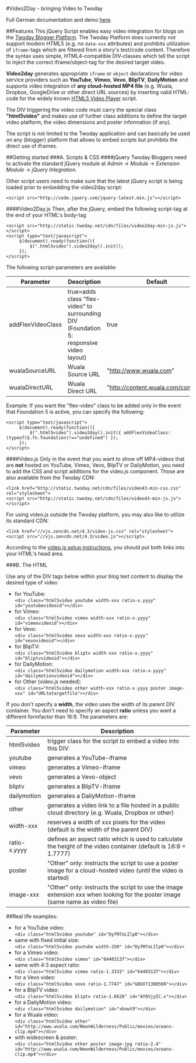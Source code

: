 #Video2Day - bringing Video to Twoday

Full German documentation and demo [here](http://cdn.twoday.net/stories/videoplayer).

##Features
This jQuery Script enables easy video integration for blogs on the [Twoday Blogger Platform](http://twoday.net). The Twoday Platform does currently not support modern HTML5 (e.g. no ```data-xxx``` attributes) and prohibits utilization of ```iframe```-tags which are filtered from a story's text/code content. Therefore the syntax uses simple, HTML4-compatible DIV-classes which tell the script to inject the correct iframe/object-tag for the desired target video.

**Video2day** generates appropriate ```iframe``` or ```object``` declarations for video service providers such as **YouTube**, **Vimeo**, **Vevo**, **BlipTV**, **DailyMotion** and supports video integration of **any cloud-hosted MP4 file** (e.g. Wuala, Dropbox, GoogleDrive or other direct URL sources) by inserting valid HTML-code for the widely known [HTML5 Video Player](http://www.videojs.com/) script.

The DIV triggering the video code must carry the special class **"html5video"** and makes use of further class additions to define the target video platform, the video dimensions and poster information (if any).

The script is not limited to the Twoday application and can basically be used on any (blogger) platform that allows to embed scripts but prohibits the direct use of iframes.

##Getting started
###A. Scripts & CSS
####jQuery
Twoday Bloggers need to activate the standard jQuery module at _Admin_ &rarr; _Module_ &rarr; _Extension Module_ &rarr; _jQuery Integration_.

Other script users need to make sure that the latest jQuery script is being loaded prior to embedding the video2day script:

    <script src="http://code.jquery.com/jquery-latest.min.js"></script>

####Video2Day.js
Then, after the jQuery, embed the following script-tag at the end of your HTML's body-tag

    <script src="http://static.twoday.net/cdn/files/video2day-min-js.js"></script>
    <script type="text/javascript">
         $(document).ready(function(){
             $(".html5video").video2day().init();
         });
    </script>

The following script-parameters are available:

 Parameter | Description | Default
 --------- | ----------- | -------
 addFlexVideoClass | true=adds class "flex-video" to surrounding DIV (Foundation 5: responsive video layout) | true
 wualaSourceURL | Wuala Source URL | "http://www.wuala.com"
 wualaDirectURL | Wuala Direct URL | "http://content.wuala.com/contents"

Example: If you want the "flex-video" class to be added only in the event that Foundation 5 is active, you can specify the following:

    <script type="text/javascript">
         $(document).ready(function(){
             $(".html5video").video2day().init({ addFlexVideoClass: (typeof($.fn.foundation)!=="undefined") });
         });
    </script>

####Video.js
Only in the event that you want to show off MP4-videos that are **not** hosted on YouTube, Vimeo, Vevo, BlipTV or DailyMotion, you need to add the CSS and script additions for the video.js component. Those are also available from the Twoday CDN:

    <link href="http://static.twoday.net/cdn/files/video43-min-css.css" rel="stylesheet">
    <script src="http://static.twoday.net/cdn/files/video43-min-js.js"></script>

For using video.js outside the Twoday platform, you may also like to utilize its standard CDN:

    <link href="//vjs.zencdn.net/4.3/video-js.css" rel="stylesheet">
    <script src="//vjs.zencdn.net/4.3/video.js"></script>

According to the [video.js setup instructions](https://github.com/videojs/video.js/blob/stable/docs/guides/setup.md), you should put both links into your HTML's head area.

###B. The HTML

Use any of the DIV tags below within your blog text content to display the desired type of video

* for YouTube:<br>
`<div class="html5video youtube width-xxx ratio-x.yyyy" id="youtubevideoid"></div>`
* for Vimeo:<br>
`<div class="html5video vimeo width-xxx ratio-x.yyyy" id="vimeovideoid"></div>`
* for Vevo:<br>
`<div class="html5video vevo width-xxx ratio-x.yyyy" id="vevovideoid"></div>`
* for BlipTV:<br>
`<div class="html5video bliptv width-xxx ratio-x.yyyy" id="bliptvvideoid"></div>`
* for DailyMotion:<br>
`<div class="html5video dailymotion width-xxx ratio-x.yyyy" id="dailymotionvideoid"></div>`
* for Other (video.js needed):<br>
`<div class="html5video other width-xxx ratio-x.yyyy poster image-xxx" id="URLtotargetfile"></div>`

If you don't specify a **width**, the video uses the width of its parent DIV container. You don't need to specify an aspect **ratio** unless you want a different formfactor than 16:9. The parameters are:

 Parameter | Description
 --------- | -----------
 html5video | trigger class for the script to embed a video into this DIV
 youtube | generates a YouTube-iframe
 vimeo | generates a Vimeo-iframe
 vevo | generates a Vevo-object
 bliptv | generates a BlipTV-iframe
 dailymotion | generates a DailyMotion-iframe
 other | generates a video link to a file hosted in a public cloud directory (e.g. Wuala, Dropbox or other)
 width-xxx | reserves a width of xxx pixels for the video (default is the width of the parent DIV)
 ratio-x.yyyy | defines an aspect ratio which is used to calculate the height of the video container (default is 16:9 = 1.7777)
 poster | "Other" only: instructs the script to use a poster image for a cloud-hosted video (until the video is started)
 image-xxx | "Other" only: instructs the script to use the image extension xxx when looking for the poster image (same name as video file)

##Real life examples:
* for a YouTube video:<br>
`<div class="html5video youtube" id="DyfM7oLIlp0"></div>`
* same with fixed initial size:<br>
`<div class="html5video youtube width-250" id="DyfM7oLIlp0"></div>`
* for a Vimeo video:<br>
`<div class="html5video vimeo" id="64403137"></div>`
* same with 4:3 aspect ratio:<br>
`<div class="html5video vimeo ratio-1.3333" id="64403137"></div>`
* for a Vevo video:<br>
`<div class="html5video vevo ratio-1.7747" id="GBUV71300569"></div>`
* for a BlipTV video:<br>
`<div class="html5video bliptv ratio-1.6628" id="AYOVjyIC.x"></div>`
* for a DailyMotion video:<br>
`<div class="html5video dailymotion" id="xbnwt9"></div>`
* for a Wuala video:<br>
`<div class="html5video other" id="http://www.wuala.com/NeonWilderness/Public/movies/oceans-clip.mp4"></div>`
* with widescreen & poster:<br>
`<div class="html5video other poster image-jpg ratio-2.4" id="http://www.wuala.com/NeonWilderness/Public/movies/oceans-clip.mp4"></div>`